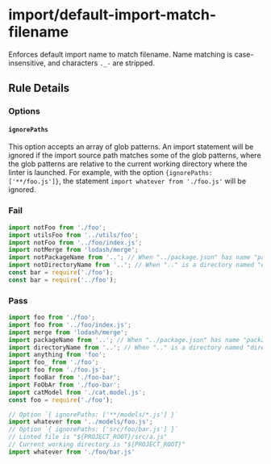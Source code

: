 # import/default-import-match-filename

Enforces default import name to match filename. Name matching is case-insensitive, and characters `._-` are stripped.

## Rule Details

### Options

#### `ignorePaths`

This option accepts an array of glob patterns. An import statement will be ignored if the import source path matches some of the glob patterns, where the glob patterns are relative to the current working directory where the linter is launched. For example, with the option `{ignorePaths: ['**/foo.js']}`, the statement `import whatever from './foo.js'` will be ignored.

### Fail

```js
import notFoo from './foo';
import utilsFoo from '../utils/foo';
import notFoo from '../foo/index.js';
import notMerge from 'lodash/merge';
import notPackageName from '..'; // When "../package.json" has name "package-name"
import notDirectoryName from '..'; // When ".." is a directory named "directory-name"
const bar = require('./foo');
const bar = require('../foo');
```

### Pass

```js
import foo from './foo';
import foo from '../foo/index.js';
import merge from 'lodash/merge';
import packageName from '..'; // When "../package.json" has name "package-name"
import directoryName from '..'; // When ".." is a directory named "directory-name"
import anything from 'foo';
import foo_ from './foo';
import foo from './foo.js';
import fooBar from './foo-bar';
import FoObAr from './foo-bar';
import catModel from './cat.model.js';
const foo = require('./foo');

// Option `{ ignorePaths: ['**/models/*.js'] }`
import whatever from '../models/foo.js';
// Option `{ ignorePaths: ['src/foo/bar.js'] }`
// Linted file is "${PROJECT_ROOT}/src/a.js"
// Current working directory is "${PROJECT_ROOT}"  
import whatever from './foo/bar.js'
```
